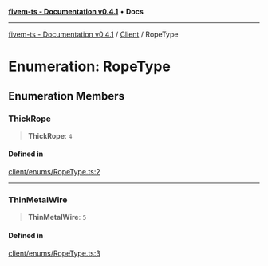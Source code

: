 [**fivem-ts - Documentation v0.4.1**](../../../README.md) • **Docs**

***

[fivem-ts - Documentation v0.4.1](../../../README.md) / [Client](../README.md) / RopeType

# Enumeration: RopeType

## Enumeration Members

### ThickRope

> **ThickRope**: `4`

#### Defined in

[client/enums/RopeType.ts:2](https://github.com/Purpose-Dev/fivem-ts/blob/af9f57481b70813a163451854c2103aaaed13195/src/client/enums/RopeType.ts#L2)

***

### ThinMetalWire

> **ThinMetalWire**: `5`

#### Defined in

[client/enums/RopeType.ts:3](https://github.com/Purpose-Dev/fivem-ts/blob/af9f57481b70813a163451854c2103aaaed13195/src/client/enums/RopeType.ts#L3)
